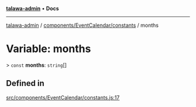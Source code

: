 [**talawa-admin**](../../../../README.md) • **Docs**

***

[talawa-admin](../../../../modules.md) / [components/EventCalendar/constants](../README.md) / months

# Variable: months

\> `const` **months**: `string`[]

## Defined in

[src/components/EventCalendar/constants.js:17](https://github.com/PalisadoesFoundation/talawa-admin/blob/6393648179f5fe59037f42564a6a7bc1ca4e7f9d/src/components/EventCalendar/constants.js#L17)
